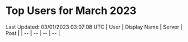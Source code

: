 # Top Users for March 2023
Last Updated: 03/01/2023 03:07:08 UTC
| User | Display Name | Server | Post |
| -- | -- | -- | -- |
